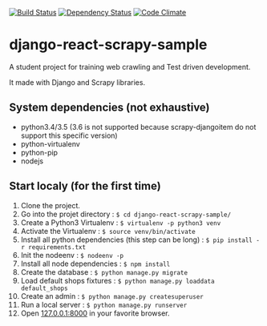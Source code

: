 [![Build Status](https://travis-ci.org/branchard/django-react-scrapy-sample.svg?branch=master)](https://travis-ci.org/branchard/django-react-scrapy-sample)
[![Dependency Status](https://www.versioneye.com/user/projects/587eb137b194d40038f4727b/badge.svg?style=flat)](https://www.versioneye.com/user/projects/587eb137b194d40038f4727b)
[![Code Climate](https://codeclimate.com/github/branchard/django-react-scrapy-sample/badges/gpa.svg)](https://codeclimate.com/github/branchard/django-react-scrapy-sample)

# django-react-scrapy-sample
A student project for training web crawling and Test driven development.

It made with Django and Scrapy libraries.

System dependencies (not exhaustive)
------------------------------------
- python3.4/3.5 (3.6 is not supported because scrapy-djangoitem do not support this specific version)
- python-virtualenv
- python-pip
- nodejs

Start localy (for the first time)
---------------------------------
1. Clone the project.
2. Go into the projet directory : `$ cd django-react-scrapy-sample/`
3. Create a Python3 Virtualenv : `$ virtualenv -p python3 venv`
4. Activate the Virtualenv : `$ source venv/bin/activate`
5. Install all python dependencies (this step can be long) : `$ pip install -r requirements.txt`
6. Init the nodeenv : `$ nodeenv -p`
7. Install all node dependencies : `$ npm install`
8. Create the database : `$ python manage.py migrate`
9. Load default shops fixtures : `$ python manage.py loaddata default_shops`
10. Create an admin : `$ python manage.py createsuperuser`
11. Run a local server : `$ python manage.py runserver`
12. Open [127.0.0.1:8000](http://127.0.0.1:8000/) in your favorite browser.
